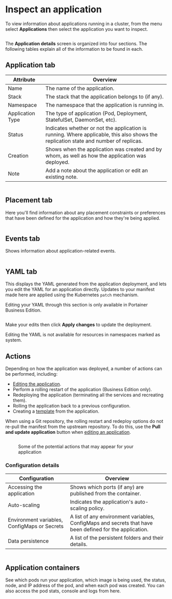 # Inspect an application

To view information about applications running in a cluster, from the menu select **Applications** then select the application you want to inspect.

<figure><img src="../..//assets/2.20-kubernetes-applications-inspect.gif" alt=""><figcaption></figcaption></figure>

The **Application details** screen is organized into four sections. The following tables explain all of the information to be found in each.

## Application tab

| Attribute        | Overview                                                                                                                             |
| ---------------- | ------------------------------------------------------------------------------------------------------------------------------------ |
| Name             | The name of the application.                                                                                                         |
| Stack            | The stack that the application belongs to (if any).                                                                                  |
| Namespace        | The namespace that the application is running in.                                                                                    |
| Application Type | The type of application (Pod, Deployment, StatefulSet, DaemonSet, etc).                                                              |
| Status           | Indicates whether or not the application is running. Where applicable, this also shows the replication state and number of replicas. |
| Creation         | Shows when the application was created and by whom, as well as how the application was deployed.                                     |
| Note             | Add a note about the application or edit an existing note.                                                                           |

<figure><img src="../..//assets/2.20-kubernetes-applications-inspect-application.png" alt=""><figcaption></figcaption></figure>

## Placement tab

Here you'll find information about any placement constraints or preferences that have been defined for the application and how they're being applied.

<figure><img src="../..//assets/2.20-kubernetes-applications-inspect-placement.png" alt=""><figcaption></figcaption></figure>

## Events tab

Shows information about application-related events.

<figure><img src="../..//assets/2.20-kubernetes-applications-inspect-events.png" alt=""><figcaption></figcaption></figure>

## YAML tab

This displays the YAML generated from the application deployment, and lets you edit the YAML for an application directly. Updates to your manifest made here are applied using the Kubernetes `patch` mechanism.&#x20;


Editing your YAML through this section is only available in Portainer Business Edition.


<figure><img src="../..//assets/2.20-kubernetes-applications-inspect-yaml.png" alt=""><figcaption></figcaption></figure>

Make your edits then click **Apply changes** to update the deployment.


Editing the YAML is not available for resources in namespaces marked as system.


## Actions

Depending on how the application was deployed, a number of actions can be performed, including:

* [Editing the application](edit.md).
* Perform a rolling restart of the application (Business Edition only).
* Redeploying the application (terminating all the services and recreating them).
* Rolling the application back to a previous configuration.
* Creating a [template](../templates/) from the application.


When using a Git repository, the rolling restart and redeploy options do not re-pull the manifest from the upstream repository. To do this, use the **Pull and update application** button when [editing an application](edit.md#method-1-redeploy-from-git).


<figure><img src="../..//assets/2.17-k8s-applications-inspect-actions.png" alt=""><figcaption><p>Some of the potential actions that may appear for your application</p></figcaption></figure>

### Configuration details

| Configuration                                | Overview                                                                                                |
| -------------------------------------------- | ------------------------------------------------------------------------------------------------------- |
| Accessing the application                    | Shows which ports (if any) are published from the container.                                            |
| Auto-scaling                                 | Indicates the application's auto-scaling policy.                                                        |
| Environment variables, ConfigMaps or Secrets | A list of any environment variables, ConfigMaps and secrets that have been defined for the application. |
| Data persistence                             | A list of the persistent folders and their details.                                                     |

<figure><img src="../..//assets/2.20-kubernetes-applications-inspect-configdetails.png" alt=""><figcaption></figcaption></figure>

## Application containers

See which pods run your application, which image is being used, the status, node, and IP address of the pod, and when each pod was created. You can also access the pod stats, console and logs from here.

<figure><img src="../..//assets/2.20-kubernetes-applications-inspect-appcontainers.png" alt=""><figcaption></figcaption></figure>
